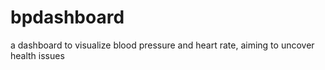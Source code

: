 # bpdashboard
a dashboard to visualize blood pressure and heart rate, aiming to uncover health issues
